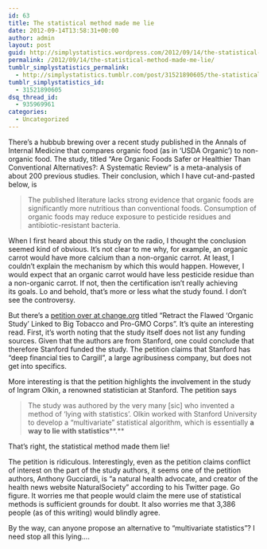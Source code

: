 ```yaml
---
id: 63
title: The statistical method made me lie
date: 2012-09-14T13:58:31+00:00
author: admin
layout: post
guid: http://simplystatistics.wordpress.com/2012/09/14/the-statistical-method-made-me-lie
permalink: /2012/09/14/the-statistical-method-made-me-lie/
tumblr_simplystatistics_permalink:
  - http://simplystatistics.tumblr.com/post/31521890605/the-statistical-method-made-me-lie
tumblr_simplystatistics_id:
  - 31521890605
dsq_thread_id:
  - 935969961
categories:
  - Uncategorized
---
```

There&#8217;s a hubbub brewing over a recent study published in the Annals of Internal Medicine that compares organic food (as in &#8216;USDA Organic&#8217;) to non-organic food. The study, titled &#8220;<span>Are Organic Foods Safer or Healthier Than Conventional Alternatives?</span><span class="titleSeparator">: </span><span class="subTitle">A Systematic Review&#8221; is a meta-analysis of about 200 previous studies. Their conclusion, which I have cut-and-pasted below, is</span>

> <span>The published literature lacks strong evidence that organic foods are significantly more nutritious than conventional foods. Consumption of organic foods may reduce exposure to pesticide residues and antibiotic-resistant bacteria.</span>

<span>When I first heard about this study on the radio, I thought the conclusion seemed kind of obvious. It&#8217;s not clear to me why, for example, an organic carrot would have more calcium than a non-organic carrot. At least, I couldn&#8217;t explain the mechanism by which this would happen. However, I would expect that an organic carrot would have less pesticide residue than a non-organic carrot. If not, then the certification isn&#8217;t really achieving its </span>goals. Lo and behold, that&#8217;s more or less what the study found. I don&#8217;t see the controversy.

But there&#8217;s a <a href="http://www.change.org/petitions/retract-the-flawed-organic-study-linked-to-big-tobacco-and-pro-gmo-corps" target="_blank">petition over at change.org</a> titled &#8220;Retract the Flawed &#8216;Organic Study&#8217; Linked to Big Tobacco and Pro-GMO Corps&#8221;. It&#8217;s quite an interesting read. First, it&#8217;s worth noting that the study itself does not list any funding sources. Given that the authors are from Stanford, one could conclude that therefore Stanford funded the study. The petition claims that Stanford has &#8220;deep financial ties to Cargill&#8221;, a large agribusiness company, but does not get into specifics.

More interesting is that the petition highlights the involvement in the study of Ingram Olkin, a renowned statistician at Stanford. The petition says

> <span>The study was authored by the very many [sic] who invented a method of &#8216;lying with statistics&#8217;. Olkin </span><span>worked with Stanford</span><span> University to develop a &#8220;multivariate&#8221; statistical algorithm, which is essentially </span>**a way to lie with statistics****.**

That&#8217;s right, the statistical method made them lie!

The petition is ridiculous. Interestingly, even as the petition claims conflict of interest on the part of the study authors, it seems one of the petition authors, Anthony Gucciardi, is &#8220;a<span> natural health advocate, and creator of the health news website NaturalSociety&#8221; according to his Twitter page. Go figure. </span>It worries me that people would claim the mere use of statistical methods is sufficient grounds for doubt. It also worries me that 3,386 people (as of this writing) would blindly agree.

By the way, can anyone propose an alternative to &#8220;multivariate statistics&#8221;? I need stop all this lying&#8230;.